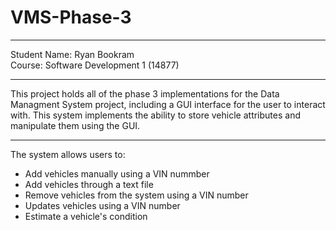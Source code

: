 # VMS-Phase-3
______________
Student Name: Ryan Bookram<br>
Course: Software Development 1 (14877)
______________
This project holds all of the phase 3 implementations for the Data Managment System project, including a GUI interface for the user to interact with.
This system implements the ability to store vehicle attributes and manipulate them using the GUI.
______________
The system allows users to:
- Add vehicles manually using a VIN nummber
- Add vehicles through a text file
- Remove vehicles from the system using a VIN number
- Updates vehicles using a VIN number
- Estimate a vehicle's condition
